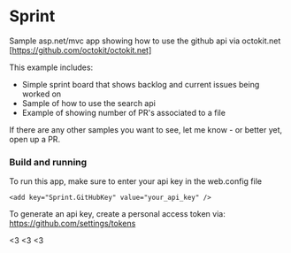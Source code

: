 # Sprint

Sample asp.net/mvc app showing how to use the github api via octokit.net [https://github.com/octokit/octokit.net]

This example includes:
- Simple sprint board that shows backlog and current issues being worked on
- Sample of how to use the search api 
- Example of showing number of PR's associated to a file

If there are any other samples you want to see, let me know - or better yet, open up a PR.

### Build and running

To run this app, make sure to enter your api key in the web.config file
````
<add key="Sprint.GitHubKey" value="your_api_key" />
````
To generate an api key, create a personal access token via: https://github.com/settings/tokens

<3 <3 <3
